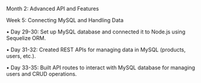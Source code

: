 Month 2: Advanced API and Features


Week 5: Connecting MySQL and Handling Data


•	Day 29-30: Set up MySQL database and connected it to Node.js using Sequelize ORM.


•	Day 31-32: Created REST APIs for managing data in MySQL (products, users, etc.).


•	Day 33-35: Built API routes to interact with MySQL database for managing users and CRUD operations.
